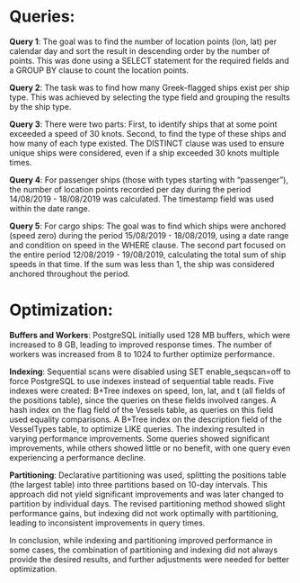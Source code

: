 # Queries:

**Query 1**: The goal was to find the number of location points (lon, lat) per calendar day and sort the result in descending order by the number of points. This was done using a SELECT statement for the required fields and a GROUP BY clause to count the location points.

**Query 2**: The task was to find how many Greek-flagged ships exist per ship type. This was achieved by selecting the type field and grouping the results by the ship type.

**Query 3**: There were two parts: First, to identify ships that at some point exceeded a speed of 30 knots. Second, to find the type of these ships and how many of each type existed. The DISTINCT clause was used to ensure unique ships were considered, even if a ship exceeded 30 knots multiple times.
 
**Query 4**: For passenger ships (those with types starting with “passenger”), the number of location points recorded per day during the period 14/08/2019 - 18/08/2019 was calculated. The timestamp field was used within the date range.

**Query 5**: For cargo ships: The goal was to find which ships were anchored (speed zero) during the period 15/08/2019 - 18/08/2019, using a date range and condition on speed in the WHERE clause. The second part focused on the entire period 12/08/2019 - 19/08/2019, calculating the total sum of ship speeds in that time. If the sum was less than 1, the ship was considered anchored throughout the period.

# Optimization:

**Buffers and Workers**:
	PostgreSQL initially used 128 MB buffers, which were increased to 8 GB, leading to improved response times.
	The number of workers was increased from 8 to 1024 to further optimize performance.
 
**Indexing**:
	Sequential scans were disabled using SET enable_seqscan=off to force PostgreSQL to use indexes instead of sequential table reads.
	Five indexes were created:
	B+Tree indexes on speed, lon, lat, and t (all fields of the positions table), since the queries on these fields involved ranges.
	A hash index on the flag field of the Vessels table, as queries on this field used equality comparisons.
	A B+Tree index on the description field of the VesselTypes table, to optimize LIKE queries.
The indexing resulted in varying performance improvements. Some queries showed significant improvements, while others showed little or no benefit, with one query even experiencing a performance decline.

**Partitioning**:
	Declarative partitioning was used, splitting the positions table (the largest table) into three partitions based on 10-day intervals. This approach did not yield significant improvements and was later changed to partition by individual days.
	The revised partitioning method showed slight performance gains, but indexing did not work optimally with partitioning, leading to inconsistent improvements in query times.

In conclusion, while indexing and partitioning improved performance in some cases, the combination of partitioning and indexing did not always provide the desired results, and further adjustments were needed for better optimization.

